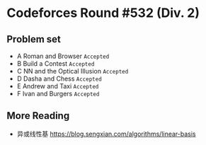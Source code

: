 Codeforces Round #532 (Div. 2)
==============================
Problem set
-----------
* A	Roman and Browser `Accepted` <br> 
* B	Build a Contest `Accepted` <br> 
* C	NN and the Optical Illusion `Accepted` <br> 
* D	Dasha and Chess `Accepted` <br> 
* E	Andrew and Taxi `Accepted` <br> 
* F Ivan and Burgers `Accepted` <br> 

More Reading
------------
* 异或线性基 https://blog.sengxian.com/algorithms/linear-basis
